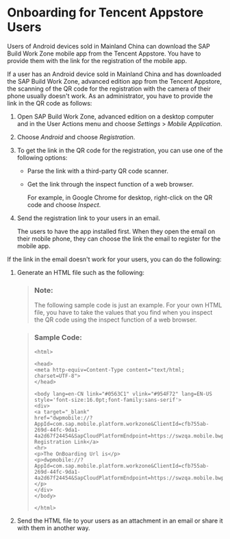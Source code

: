<!-- loio2dd9d7cc682f44c091d70afa0a95d461 -->

# Onboarding for Tencent Appstore Users

Users of Android devices sold in Mainland China can download the SAP Build Work Zone mobile app from the Tencent Appstore. You have to provide them with the link for the registration of the mobile app.

If a user has an Android device sold in Mainland China and has downloaded the SAP Build Work Zone, advanced edition app from the Tencent Appstore, the scanning of the QR code for the registration with the camera of their phone usually doesn't work. As an administrator, you have to provide the link in the QR code as follows:

1.  Open SAP Build Work Zone, advanced edition on a desktop computer and in the User Actions menu and choose *Settings* \> *Mobile Application*.

2.  Choose *Android* and choose *Registration*.

3.  To get the link in the QR code for the registration, you can use one of the following options:

    -   Parse the link with a third-party QR code scanner.

    -   Get the link through the inspect function of a web browser.

        For example, in Google Chrome for desktop, right-click on the QR code and choose *Inspect*.


4.  Send the registration link to your users in an email.

    The users to have the app installed first. When they open the email on their mobile phone, they can choose the link the email to register for the mobile app.


If the link in the email doesn't work for your users, you can do the following:

1.  Generate an HTML file such as the following:

    > ### Note:  
    > The following sample code is just an example. For your own HTML file, you have to take the values that you find when you inspect the QR code using the inspect function of a web browser.

    > ### Sample Code:  
    > ```
    > <html>
    >  
    > <head>
    > <meta http-equiv=Content-Type content="text/html; charset=UTF-8">
    > </head>
    >  
    > <body lang=en-CN link="#0563C1" vlink="#954F72" lang=EN-US
    > style='font-size:16.0pt;font-family:sans-serif'>
    > <div>
    > <a target="_blank"
    > href="dwpmobile://?AppId=com.sap.mobile.platform.workzone&ClientId=cfb755ab-269d-44fc-9da1-4a2d67f24454&SapCloudPlatformEndpoint=https://swzqa.mobile.bwpvalidation.workzone.cfapps.sap.hana.ondemand.com&AuthorizationEndpointUrl=https://swzqa.mobile.bwpvalidation.workzone.cfapps.sap.hana.ondemand.com/oauth2/api/v1/authorize&RedirectUrl=https://swzqa.mobile.bwpvalidation.workzone.cfapps.sap.hana.ondemand.com&TokenUrl=https://swzqa.mobile.bwpvalidation.workzone.cfapps.sap.hana.ondemand.com/oauth2/api/v1/token">The Registration Link</a>
    > <hr>
    > <p>The OnBoarding Url is</p>
    > <p>dwpmobile://?AppId=com.sap.mobile.platform.workzone&ClientId=cfb755ab-269d-44fc-9da1-4a2d67f24454&SapCloudPlatformEndpoint=https://swzqa.mobile.bwpvalidation.workzone.cfapps.sap.hana.ondemand.com&AuthorizationEndpointUrl=https://swzqa.mobile.bwpvalidation.workzone.cfapps.sap.hana.ondemand.com/oauth2/api/v1/authorize&RedirectUrl=https://swzqa.mobile.bwpvalidation.workzone.cfapps.sap.hana.ondemand.com&TokenUrl=https://swzqa.mobile.bwpvalidation.workzone.cfapps.sap.hana.ondemand.com/oauth2/api/v1/token
    > </p>
    > </div>
    > </body>
    >  
    > </html>
    > ```

2.  Send the HTML file to your users as an attachment in an email or share it with them in another way.


